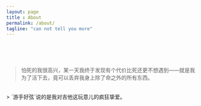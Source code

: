```yaml
---
layout: page
title : About
permalink: /about/
tagline: "can not tell you more"
---
```

<div style="padding-top: 3.5em;"></div>

> 怕死的我很高兴，某一天我终于发现有个代价比死还更不想遇到——就是我为了活下去，竟可以丢弃我身上除了命之外的所有东西。<br/>
<br/>
> `游手好弦`说的是我对吉他这玩意儿的疯狂挚爱。
